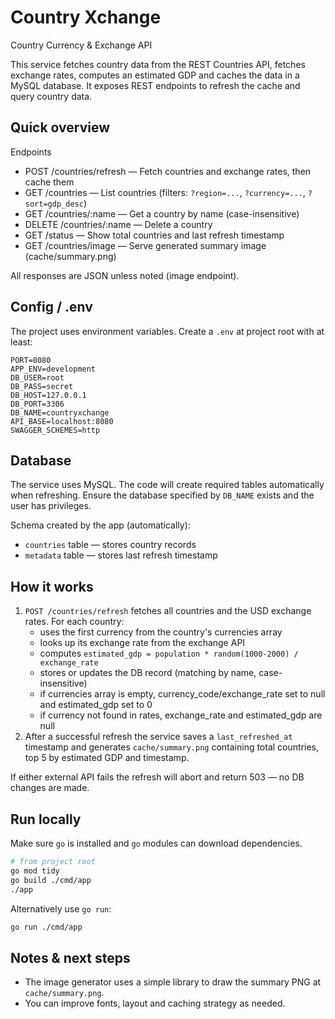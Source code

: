 # Country Xchange

Country Currency & Exchange API

This service fetches country data from the REST Countries API, fetches exchange rates, computes an estimated GDP and caches the data in a MySQL database. It exposes REST endpoints to refresh the cache and query country data.

## Quick overview

Endpoints

- POST /countries/refresh — Fetch countries and exchange rates, then cache them
- GET /countries — List countries (filters: `?region=...`, `?currency=...`, `?sort=gdp_desc`)
- GET /countries/:name — Get a country by name (case-insensitive)
- DELETE /countries/:name — Delete a country
- GET /status — Show total countries and last refresh timestamp
- GET /countries/image — Serve generated summary image (cache/summary.png)

All responses are JSON unless noted (image endpoint).

## Config / .env

The project uses environment variables. Create a `.env` at project root with at least:

```
PORT=8080
APP_ENV=development
DB_USER=root
DB_PASS=secret
DB_HOST=127.0.0.1
DB_PORT=3306
DB_NAME=countryxchange
API_BASE=localhost:8080
SWAGGER_SCHEMES=http
```

## Database

The service uses MySQL. The code will create required tables automatically when refreshing. Ensure the database specified by `DB_NAME` exists and the user has privileges.

Schema created by the app (automatically):
- `countries` table — stores country records
- `metadata` table — stores last refresh timestamp

## How it works

1. `POST /countries/refresh` fetches all countries and the USD exchange rates. For each country:
   - uses the first currency from the country's currencies array
   - looks up its exchange rate from the exchange API
   - computes `estimated_gdp = population * random(1000-2000) / exchange_rate`
   - stores or updates the DB record (matching by name, case-insensitive)
   - if currencies array is empty, currency_code/exchange_rate set to null and estimated_gdp set to 0
   - if currency not found in rates, exchange_rate and estimated_gdp are null
2. After a successful refresh the service saves a `last_refreshed_at` timestamp and generates `cache/summary.png` containing total countries, top 5 by estimated GDP and timestamp.

If either external API fails the refresh will abort and return 503 — no DB changes are made.

## Run locally

Make sure `go` is installed and `go` modules can download dependencies.

```bash
# from project root
go mod tidy
go build ./cmd/app
./app
```

Alternatively use `go run`:

```bash
go run ./cmd/app
```

## Notes & next steps

- The image generator uses a simple library to draw the summary PNG at `cache/summary.png`.
- You can improve fonts, layout and caching strategy as needed.
